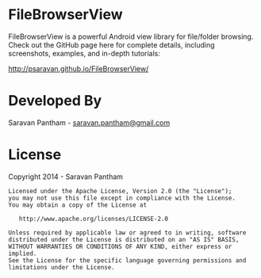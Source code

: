 FileBrowserView
================

FileBrowserView is a powerful Android view library for file/folder browsing. Check out the GitHub page here for complete details, including screenshots, examples, and in-depth tutorials: 

http://psaravan.github.io/FileBrowserView/

Developed By
============

Saravan Pantham - saravan.pantham@gmail.com

License
========

Copyright 2014 - Saravan Pantham

    Licensed under the Apache License, Version 2.0 (the "License");
    you may not use this file except in compliance with the License.
    You may obtain a copy of the License at

       http://www.apache.org/licenses/LICENSE-2.0

    Unless required by applicable law or agreed to in writing, software
    distributed under the License is distributed on an "AS IS" BASIS,
    WITHOUT WARRANTIES OR CONDITIONS OF ANY KIND, either express or implied.
    See the License for the specific language governing permissions and
    limitations under the License.
